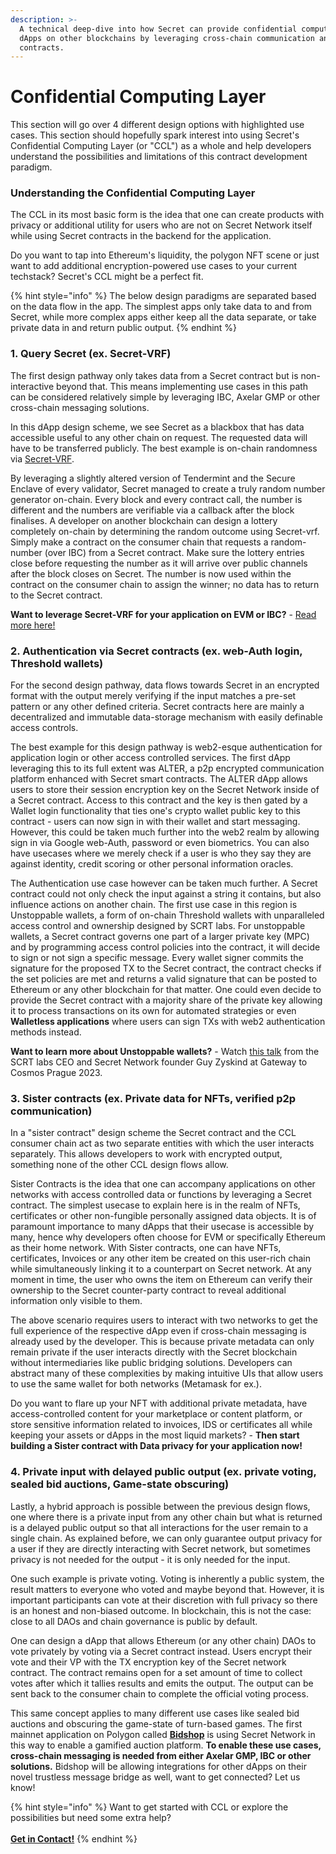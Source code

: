 ```yaml
---
description: >-
  A technical deep-dive into how Secret can provide confidential computation to
  dApps on other blockchains by leveraging cross-chain communication and Secret
  contracts.
---
```


# Confidential Computing Layer

This section will go over 4 different design options with highlighted use cases. This section should hopefully spark interest into using Secret's Confidential Computing Layer (or "CCL") as a whole and help developers understand the possibilities and limitations of this contract development paradigm.

### Understanding the Confidential Computing Layer

The CCL in its most basic form is the idea that one can create products with privacy or additional utility for users who are not on Secret Network itself while using Secret contracts in the backend for the application.

Do you want to tap into Ethereum's liquidity, the polygon NFT scene or just want to add additional encryption-powered use cases to your current techstack? Secret's CCL might be a perfect fit.

{% hint style="info" %}
The below design paradigms are separated based on the data flow in the app. The simplest apps only take data to and from Secret, while  more complex apps either keep all the data separate, or take private data in and return public output.
{% endhint %}

### 1. Query Secret (ex. Secret-VRF)

The first design pathway only takes data from a Secret contract but is non-interactive beyond that. This means implementing use cases in this path can be considered relatively simple by leveraging IBC, Axelar GMP or other cross-chain messaging solutions.

In this dApp design scheme, we see Secret as a blackbox that has data accessible useful to any other chain on request. The requested data will have to be transferred publicly. The best example is on-chain randomness via [Secret-VRF](secret-vrf-on-chain-randomness.md).&#x20;

By leveraging a slightly altered version of Tendermint and the Secure Enclave of every validator, Secret managed to create a truly random number generator on-chain. Every block and every contract call, the number is different and the numbers are verifiable via a callback after the block finalises. A developer on another blockchain can design a lottery completely on-chain by determining the random outcome using Secret-vrf. Simply make a contract on the consumer chain that requests a random-number (over IBC) from a Secret contract. Make sure the lottery entries close before requesting the number as it will arrive over public channels after the block closes on Secret. The number is now used within the contract on the consumer chain to assign the winner; no data has to return to the Secret contract.

**Want to leverage Secret-VRF for your application on EVM or IBC?** - [Read more here!](../../randomness-api/)

### 2. Authentication via Secret contracts (ex. web-Auth login, Threshold wallets)

For the second design pathway, data flows towards Secret in an encrypted format with the output merely verifying if the input matches a pre-set pattern or any other defined criteria. Secret contracts here are mainly a decentralized and immutable data-storage mechanism with easily definable access controls.

The best example for this design pathway is web2-esque authentication for application login or other access controlled services. The first dApp leveraging this to its full extent was ALTER, a p2p encrypted communication platform enhanced with Secret smart contracts. The ALTER dApp allows users to store their session encryption key on the Secret Network inside of a Secret contract. Access to this contract and the key is then gated by a Wallet login functionality that ties one's crypto wallet public key to this contract - users can now sign in with their wallet and start messaging. However, this could be taken much further into the web2 realm by allowing sign in via Google web-Auth, password or even biometrics. You can also have usecases where we merely check if a user is who they say they are against identity, credit scoring or other personal information oracles.

The Authentication use case however can be taken much further. A Secret contract could not only check the input against a string it contains, but also  influence actions on another chain. The first use case in this region is Unstoppable wallets, a form of on-chain Threshold wallets with unparalleled access control and ownership designed by SCRT labs. For unstoppable wallets, a Secret contract governs one part of a larger private key (MPC) and by programming access control policies into the contract, it will decide to sign or not sign a specific message. Every wallet signer commits the signature for the proposed TX to the Secret contract, the contract checks if the set policies are met and returns a valid signature that can be posted to Ethereum or any other blockchain for that matter. One could even decide to provide the Secret contract with a majority share of the private key allowing it to process transactions on its own for automated strategies or even **Walletless applications** where users can sign TXs with web2 authentication methods instead.

**Want to learn more about Unstoppable wallets?** - Watch [this talk](https://www.youtube.com/watch?v=vFhjn6TcVJc) from the SCRT labs CEO and Secret Network founder Guy Zyskind at Gateway to Cosmos Prague 2023.

### 3. Sister contracts (ex. Private data for NFTs, verified p2p communication)

In a "sister contract" design scheme the Secret contract and the CCL consumer chain act as two separate entities with which the user interacts separately. This allows developers to work with encrypted output, something none of the other CCL design flows allow.

Sister Contracts is the idea that one can accompany applications on other networks with access controlled data or functions by leveraging a Secret contract. The simplest usecase to explain here is in the realm of NFTs, certificates or other non-fungible personally assigned data objects. It is of paramount importance to many dApps that their usecase is accessible by many, hence why developers often choose for EVM or specifically Ethereum as their home network. With Sister contracts, one can have NFTs, certificates, Invoices or any other item be created on this user-rich chain while simultaneously linking it to a counterpart on Secret network. At any moment in time, the user who owns the item on Ethereum can verify their ownership to the Secret counter-party contract to reveal additional information only visible to them.&#x20;

The above scenario requires users to interact with two networks to get the full experience of the respective dApp even if cross-chain messaging is already used by the developer. This is because private metadata can only remain private if the user interacts directly with the Secret blockchain without intermediaries like public bridging solutions. Developers can abstract many of these complexities by making intuitive UIs that allow users to use the same wallet for both networks (Metamask for ex.).

Do you want to flare up your NFT with additional private metadata, have access-controlled content for your marketplace or content platform, or store sensitive information related to invoices, IDS or certificates all while keeping your assets or dApps in the most liquid markets? - **Then start building a Sister contract with Data privacy for your application now!**

### 4. Private input with delayed public output (ex. private voting, sealed bid auctions, Game-state obscuring)

Lastly, a hybrid approach is possible between the previous design flows, one where there is a private input from any other chain but what is returned is a delayed public output so that all interactions for the user remain to a single chain. As explained before, we can only guarantee output privacy for a user if they are directly interacting with Secret network, but sometimes privacy is not needed for the output  - it is only needed for the input.

One such example is private voting. Voting is inherently a public system, the result matters to everyone who voted and maybe beyond that. However, it is important participants can vote at their discretion with full privacy so there is an honest and non-biased outcome. In blockchain, this is not the case: close to all DAOs and chain governance is public by default.&#x20;

One can design a dApp that allows Ethereum (or any other chain) DAOs to vote privately by voting via a Secret contract instead. Users encrypt their vote and their VP with the TX encryption key of the Secret network contract. The contract remains open for a set amount of time to collect votes after which it tallies results and emits the output. The output can be sent back to the consumer chain to complete the official voting process.&#x20;

This same concept applies to many different use cases like sealed bid auctions and obscuring the game-state of turn-based games. The first mainnet application on Polygon called [**Bidshop**](https://liquidfactory.io/) is using Secret Network in this way to enable a gamified auction platform. **To enable these use cases, cross-chain messaging is needed from either Axelar GMP, IBC or other solutions.**  Bidshop will be allowing integrations for other dApps on their novel trustless message bridge as well, want to get connected? Let us know!

{% hint style="info" %}
Want to get started with CCL or explore the possibilities but need some extra help?\
\
[**Get in Contact!**](https://forms.monday.com/forms/068ffff6bbc4e0308d44946273a9c612?r=use1)
{% endhint %}
